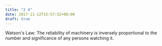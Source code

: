```yaml
---
title: "2 4"
date: 2017-11-12T15:57:52+08:00
draft: true
---
```


Watson's Law: The reliability of machinery is inversely proportional to the number and significance of any persons watching it.
